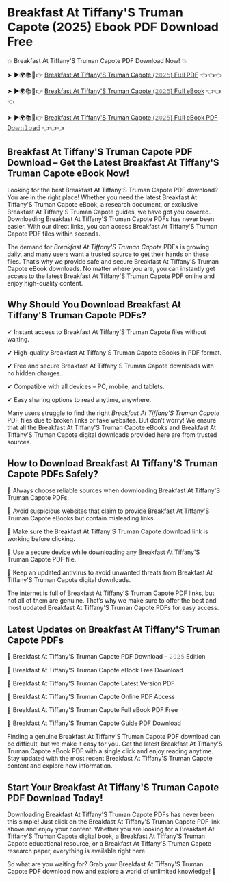 # Breakfast At Tiffany'S Truman Capote (2025) Ebook PDF Download Free

💥 Breakfast At Tiffany'S Truman Capote PDF Download Now! 💥

➤ ►🌍📚📱👉 [Breakfast At Tiffany'S Truman Capote (𝟸𝟶𝟸𝟻) F𝚞ll PDF](https://getpdf.xyz/breakfast-at-tiffanys-truman-capote) 👈👈👈


➤ ►🌍📚📱👉 [Breakfast At Tiffany'S Truman Capote (𝟸𝟶𝟸𝟻) F𝚞ll eBook](https://getpdf.xyz/breakfast-at-tiffanys-truman-capote) 👈👈👈


➤ ►🌍📚📱👉 [Breakfast At Tiffany'S Truman Capote (𝟸𝟶𝟸𝟻) F𝚞ll eBook PDF D𝚘𝚠𝚗𝚕𝚘a𝚍](https://getpdf.xyz/breakfast-at-tiffanys-truman-capote) 👈👈👈


## Breakfast At Tiffany'S Truman Capote PDF Download – Get the Latest Breakfast At Tiffany'S Truman Capote eBook Now!

Looking for the best Breakfast At Tiffany'S Truman Capote PDF download? You are in the right place! Whether you need the latest Breakfast At Tiffany'S Truman Capote eBook, a research document, or exclusive Breakfast At Tiffany'S Truman Capote guides, we have got you covered. Downloading Breakfast At Tiffany'S Truman Capote PDFs has never been easier. With our direct links, you can access Breakfast At Tiffany'S Truman Capote PDF files within seconds.

The demand for *Breakfast At Tiffany'S Truman Capote* PDFs is growing daily, and many users want a trusted source to get their hands on these files. That’s why we provide safe and secure Breakfast At Tiffany'S Truman Capote eBook downloads. No matter where you are, you can instantly get access to the latest Breakfast At Tiffany'S Truman Capote PDF online and enjoy high-quality content.

## Why Should You Download Breakfast At Tiffany'S Truman Capote PDFs?

✔ Instant access to Breakfast At Tiffany'S Truman Capote files without waiting.

✔ High-quality Breakfast At Tiffany'S Truman Capote eBooks in PDF format.

✔ Free and secure Breakfast At Tiffany'S Truman Capote downloads with no hidden charges.

✔ Compatible with all devices – PC, mobile, and tablets.

✔ Easy sharing options to read anytime, anywhere.

Many users struggle to find the right *Breakfast At Tiffany'S Truman Capote* PDF files due to broken links or fake websites. But don’t worry! We ensure that all the Breakfast At Tiffany'S Truman Capote eBooks and Breakfast At Tiffany'S Truman Capote digital downloads provided here are from trusted sources.

## How to Download Breakfast At Tiffany'S Truman Capote PDFs Safely?

📌 Always choose reliable sources when downloading Breakfast At Tiffany'S Truman Capote PDFs.

📌 Avoid suspicious websites that claim to provide Breakfast At Tiffany'S Truman Capote eBooks but contain misleading links.

📌 Make sure the Breakfast At Tiffany'S Truman Capote download link is working before clicking.

📌 Use a secure device while downloading any Breakfast At Tiffany'S Truman Capote PDF file.

📌 Keep an updated antivirus to avoid unwanted threats from Breakfast At Tiffany'S Truman Capote digital downloads.

The internet is full of Breakfast At Tiffany'S Truman Capote PDF links, but not all of them are genuine. That’s why we make sure to offer the best and most updated Breakfast At Tiffany'S Truman Capote PDFs for easy access.

## Latest Updates on Breakfast At Tiffany'S Truman Capote PDFs

🔹 Breakfast At Tiffany'S Truman Capote PDF Download – 𝟸𝟶𝟸𝟻 Edition

🔹 Breakfast At Tiffany'S Truman Capote eBook Free Download

🔹 Breakfast At Tiffany'S Truman Capote Latest Version PDF

🔹 Breakfast At Tiffany'S Truman Capote Online PDF Access

🔹 Breakfast At Tiffany'S Truman Capote Full eBook PDF Free

🔹 Breakfast At Tiffany'S Truman Capote Guide PDF Download

Finding a genuine Breakfast At Tiffany'S Truman Capote PDF download can be difficult, but we make it easy for you. Get the latest Breakfast At Tiffany'S Truman Capote eBook PDF with a single click and enjoy reading anytime. Stay updated with the most recent Breakfast At Tiffany'S Truman Capote content and explore new information.

## Start Your Breakfast At Tiffany'S Truman Capote PDF Download Today!

Downloading Breakfast At Tiffany'S Truman Capote PDFs has never been this simple! Just click on the Breakfast At Tiffany'S Truman Capote PDF link above and enjoy your content. Whether you are looking for a Breakfast At Tiffany'S Truman Capote digital book, a Breakfast At Tiffany'S Truman Capote educational resource, or a Breakfast At Tiffany'S Truman Capote research paper, everything is available right here.

So what are you waiting for? Grab your Breakfast At Tiffany'S Truman Capote PDF download now and explore a world of unlimited knowledge! 🚀
